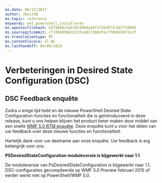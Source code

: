 ```yaml
---
ms.date: 06/12/2017
author: JKeithB
ms.topic: reference
keywords: wmf,powershell,installeren
ms.openlocfilehash: b2f50b9cbab792390dae8f37163873c5bf759089
ms.sourcegitcommit: cf195b090b3223fa4917206dfec7f0b603873cdf
ms.translationtype: MT
ms.contentlocale: nl-NL
ms.lasthandoff: 04/09/2018
---
```

# <a name="improvements-in-desired-state-configuration-dsc"></a>Verbeteringen in Desired State Configuration (DSC)

## <a name="dsc-feedback-survey"></a>DSC Feedback enquête

Zodra u enige tijd hebt en de nieuwe PowerShell Desired State Configuration-functies en functionaliteit die is geïntroduceerd in deze release, kunt u ons helpen blijven het product beter maken door middel van een snelle [WMF 5.0 RTM enquête](https://www.surveymonkey.com/r/SGLQM5W). Deze enquête kunt u voor het delen van uw feedback over deze nieuwe functies en functionaliteit.

Hartelijk dank voor uw deelname aan onze enquête. Uw feedback is erg belangrijk voor ons.

**PSDesiredStateConfiguration moduleversie is bijgewerkt naar 1.1**

De moduleversie van PsDesiredStateConfiguration is bijgewerkt naar 1.1. DSC-configuraties gecompileerde op WMF 5.0 Preview februari 2015 of eerder werkt niet op PowerShell/WMF 5.0.